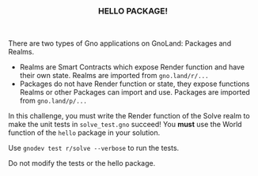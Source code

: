 <div align="center">
 <h3 align="center">HELLO PACKAGE!</h3>
</div>
<br />

There are two types of Gno applications on GnoLand: Packages and Realms.

- Realms are Smart Contracts which expose Render function and have their own state. Realms are imported from `gno.land/r/...`
- Packages do not have Render function or state, they expose functions Realms or other Packages can import and use. Packages are imported from `gno.land/p/...`

In this challenge, you must write the Render function of the Solve realm to make the unit tests in `solve_test.gno` succeed! You **must** use the World function of the `hello` package in your solution.

Use `gnodev test r/solve --verbose` to run the tests.

Do not modify the tests or the hello package.
